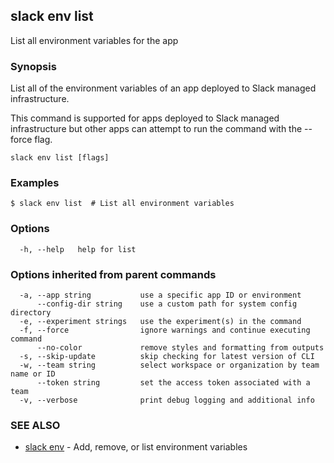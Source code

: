 ## slack env list

List all environment variables for the app

### Synopsis

List all of the environment variables of an app deployed to Slack managed
infrastructure.

This command is supported for apps deployed to Slack managed infrastructure but
other apps can attempt to run the command with the --force flag.

```
slack env list [flags]
```

### Examples

```
$ slack env list  # List all environment variables
```

### Options

```
  -h, --help   help for list
```

### Options inherited from parent commands

```
  -a, --app string           use a specific app ID or environment
      --config-dir string    use a custom path for system config directory
  -e, --experiment strings   use the experiment(s) in the command
  -f, --force                ignore warnings and continue executing command
      --no-color             remove styles and formatting from outputs
  -s, --skip-update          skip checking for latest version of CLI
  -w, --team string          select workspace or organization by team name or ID
      --token string         set the access token associated with a team
  -v, --verbose              print debug logging and additional info
```

### SEE ALSO

* [slack env](slack_env)	 - Add, remove, or list environment variables

